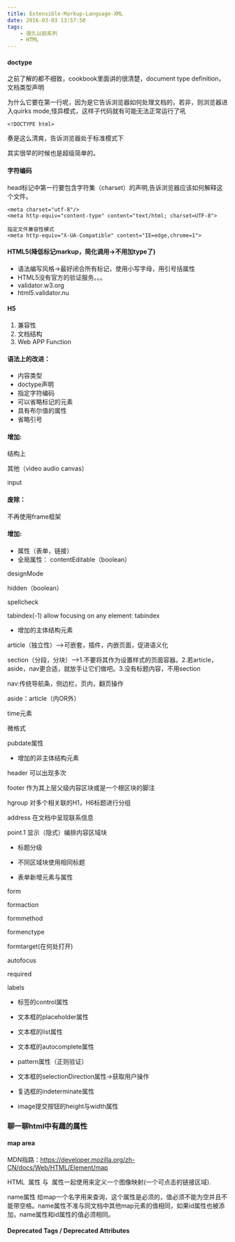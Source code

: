 ```yaml
---
title: Extensible-Markup-Language-XML
date: 2016-03-03 13:57:50
tags:
    - 很久以前系列
    - HTML
---
```


#### doctype
之前了解的都不细致，cookbook里面讲的很清楚，document type definition，文档类型声明

为什么它要在第一行呢，因为是它告诉浏览器如何处理文档的，若非，则浏览器进入quirks mode,怪异模式，这样子代码就有可能无法正常运行了吼

```
<!DOCTYPE html>
```

奏是这么清爽，告诉浏览器处于标准模式下

其实很早的时候也是超级简单的。

#### 字符编码

head标记中第一行要包含字符集（charset）的声明,告诉浏览器应该如何解释这个文件。

```
<meta charset="utf-8"/>
<meta http-equiv="content-type" content="text/html; charset=UTF-8">
```
```
指定文件兼容性模式
<meta http-equiv="X-UA-Compatible" content="IE=edge,chrome=1">
```

#### HTML5(降低标记markup，简化调用->不用加type了)

- 语法编写风格->最好闭合所有标记，使用小写字母，用引号括属性
- HTML5没有官方的验证服务。。。
- validator.w3.org
- html5.validator.nu


#### H5

1. 兼容性
2. 文档结构
3. Web APP Function

#### 语法上的改进：

- 内容类型
- doctype声明
- 指定字符编码
- 可以省略标记的元素
- 具有布尔值的属性
- 省略引号

#### 增加:

结构上

其他（video audio canvas）

input

#### 废除：

不再使用frame框架

#### 增加:

- 属性（表单，链接）
- 全局属性：
contentEditable（boolean）

designMode

hidden（boolean）

spellcheck

tabindex(-1)
allow focusing on any element: tabindex

- 增加的主体结构元素

article（独立性）——>可嵌套，插件，内嵌页面，促进语义化

section（分段，分块）——>1.不要将其作为设置样式的页面容器。2.若article，aside，nav更合适，就放手让它们做吧。3.没有标题内容，不用section

nav:传统导航条，侧边栏，页内，翻页操作

aside：article（内OR外）

time元素

微格式

pubdate属性

- 增加的非主体结构元素

header 可以出现多次

footer 作为其上层父级内容区块或是一个根区块的脚注

hgroup 对多个相关联的H1，H6标题进行分组

address 在文档中呈现联系信息

point.1 显示（隐式）编排内容区域块

- 标题分级

- 不同区域块使用相同标题

- 表单新增元素与属性

form

formaction

formmethod

formenctype

formtarget(在何处打开)

autofocus

required

labels

- 标签的control属性

- 文本框的placeholder属性

- 文本框的list属性

- 文本框的autocomplete属性

- pattern属性（正则验证）

- 文本框的selectionDirection属性->获取用户操作

- 复选框的indeterminate属性

- image提交按钮的height与width属性

### 聊一聊html中有趣的属性

#### map area
MDN指路：https://developer.mozilla.org/zh-CN/docs/Web/HTML/Element/map

HTML <map> 属性 与 <area> 属性一起使用来定义一个图像映射(一个可点击的链接区域).

name属性 给map一个名字用来查询，这个属性是必须的，值必须不能为空并且不能带空格。name属性不准与同文档中其他map元素的值相同，如果id属性也被添加，name属性和id属性的值必须相同。


<map name="example-map-1">
  <area shape="circle" coords="200,250,25" href="another.htm" />
  <area shape="default" />
</map>



#### Deprecated Tags / Deprecated Attributes
